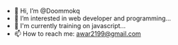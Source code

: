 - 👋 Hi, I’m @Doommokq
- 👀 I’m interested in web developer and programming...
- 🌱 I'm currently training on javascript...
- 📫 How to reach me: awar2199@gmail.com

<!---
Doommokq/Doommokq is a ✨ special ✨ repository because its `README.md` (this file) appears on your GitHub profile.
You can click the Preview link to take a look at your changes.
--->
